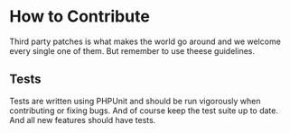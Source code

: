 How to Contribute
=================

Third party patches is what makes the world go around and we welcome
every single one of them. But remember to use theese guidelines.


Tests
-----

Tests are written using PHPUnit and should be run vigorously when contributing or fixing bugs. And of course
keep the test suite up to date. And all new features should have tests.
